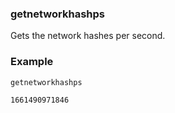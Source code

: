 ### getnetworkhashps ###

Gets the network hashes per second.

### Example ###

```
getnetworkhashps

1661490971846

```
